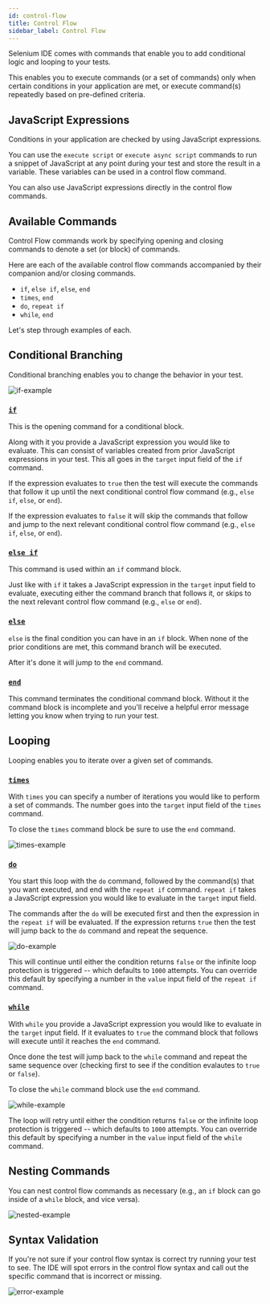 ```yaml
---
id: control-flow
title: Control Flow
sidebar_label: Control Flow
---
```


Selenium IDE comes with commands that enable you to add conditional logic and looping to your tests.

This enables you to execute commands (or a set of commands) only when certain conditions in your application are met, or execute command(s) repeatedly based on pre-defined criteria.

## JavaScript Expressions

Conditions in your application are checked by using JavaScript expressions.

You can use the `execute script` or `execute async script` commands to run a snippet of JavaScript at any point during your test and store the result in a variable. These variables can be used in a control flow command.

You can also use JavaScript expressions directly in the control flow commands.

## Available Commands

Control Flow commands work by specifying opening and closing commands to denote a set (or block) of commands.

Here are each of the available control flow commands accompanied by their companion and/or closing commands.

- `if`, `else if`, `else`, `end`
- `times`, `end`
- `do`, `repeat if`
- `while`, `end`

Let's step through examples of each.

## Conditional Branching

Conditional branching enables you to change the behavior in your test.

![if-example](/selenium-ide/img/docs/control-flow/if.png)

### [`if`](../api/commands.md#if)

This is the opening command for a conditional block.

Along with it you provide a JavaScript expression you would like to evaluate. This can consist of variables created from prior JavaScript expressions in your test. This all goes in the `target` input field of the `if` command.

If the expression evaluates to `true` then the test will execute the commands that follow it up until the next conditional control flow command (e.g., `else if`, `else`, or `end`).

If the expression evaluates to `false` it will skip the commands that follow and jump to the next relevant conditional control flow command (e.g., `else if`, `else`, or `end`).

### [`else if`](../api/commands.md#else-if)

This command is used within an `if` command block.

Just like with `if` it takes a JavaScript expression in the `target` input field to evaluate, executing either the command branch that follows it, or skips to the next relevant control flow command (e.g., `else` or `end`).

### [`else`](../api/commands.md#else)

`else` is the final condition you can have in an `if` block. When none of the prior conditions are met, this command branch will be executed.

After it's done it will jump to the `end` command.

### [`end`](../api/commands.md#end)

This command terminates the conditional command block. Without it the command block is incomplete and you'll receive a helpful error message letting you know when trying to run your test.

## Looping

Looping enables you to iterate over a given set of commands.

### [`times`](../api/commands.md#times)

With `times` you can specify a number of iterations you would like to perform a set of commands. The number goes into the `target` input field of the `times` command.

To close the `times` command block be sure to use the `end` command.

![times-example](/selenium-ide/img/docs/control-flow/times.png)

### [`do`](../api/commands.md#do)

You start this loop with the `do` command, followed by the command(s) that you want executed, and end with the `repeat if` command. `repeat if` takes a JavaScript expression you would like to evaluate in the `target` input field.

The commands after the `do` will be executed first and then the expression in the `repeat if` will be evaluated. If the expression returns `true` then the test will jump back to the `do` command and repeat the sequence.

![do-example](/selenium-ide/img/docs/control-flow/do.png)

This will continue until either the condition returns `false` or the infinite loop protection is triggered -- which defaults to `1000` attempts. You can override this default by specifying a number in the `value` input field of the `repeat if` command.

### [`while`](../api/commands.md#while)

With `while` you provide a JavaScript expression you would like to evaluate in the `target` input field. If it evaluates to `true` the command block that follows will execute until it reaches the `end` command.

Once done the test will jump back to the `while` command and repeat the same sequence over (checking first to see if the condition evalautes to `true` or `false`).

To close the `while` command block use the `end` command.

![while-example](/selenium-ide/img/docs/control-flow/while.png)

The loop will retry until either the condition returns `false` or the infinite loop protection is triggered -- which defaults to `1000` attempts. You can override this default by specifying a number in the `value` input field of the `while` command.

## Nesting Commands

You can nest control flow commands as necessary (e.g., an `if` block can go inside of a `while` block, and vice versa).

![nested-example](/selenium-ide/img/docs/control-flow/nested.png)

## Syntax Validation

If you're not sure if your control flow syntax is correct try running your test to see. The IDE will spot errors in the control flow syntax and call out the specific command that is incorrect or missing.

![error-example](/selenium-ide/img/docs/control-flow/error.png)
